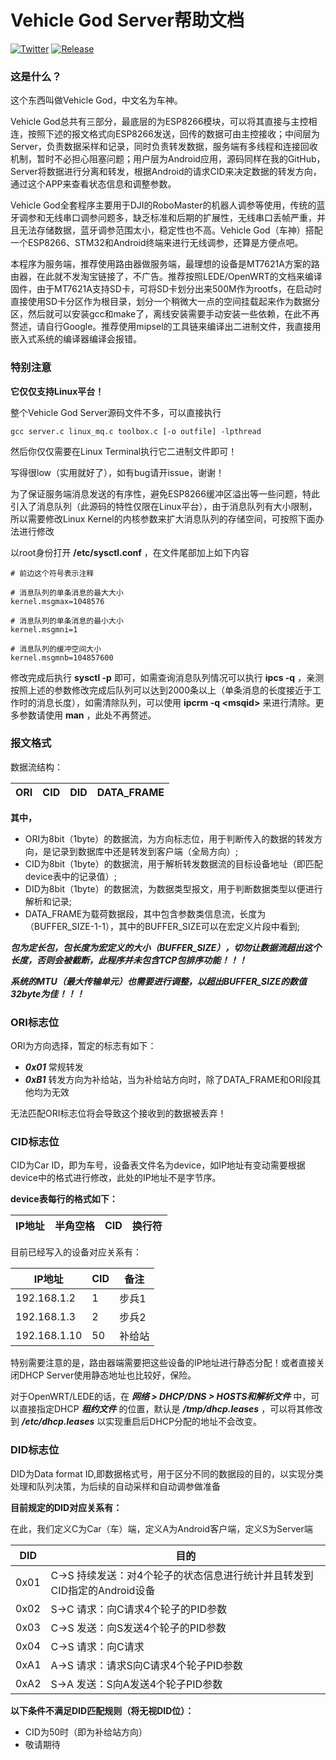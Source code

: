 # Vehicle God Server帮助文档

[![Twitter](https://img.shields.io/badge/Twitter-@Ice_Cream-blue.svg?style=flat)](http://twitter.com/ic0xgkk)
[![Release](https://img.shields.io/github/release/ic0xgkk/vg_server.svg?style=flat)](https://github.com/ic0xgkk/vg_server)

### 这是什么？

这个东西叫做Vehicle God，中文名为车神。

Vehicle God总共有三部分，最底层的为ESP8266模块，可以将其直接与主控相连，按照下述的报文格式向ESP8266发送，回传的数据可由主控接收；中间层为Server，负责数据采样和记录，同时负责转发数据，服务端有多线程和连接回收机制，暂时不必担心阻塞问题；用户层为Android应用，源码同样在我的GitHub，Server将数据进行分离和转发，根据Android的请求CID来决定数据的转发方向，通过这个APP来查看状态信息和调整参数。

Vehicle God全套程序主要用于DJI的RoboMaster的机器人调参等使用，传统的蓝牙调参和无线串口调参问题多，缺乏标准和后期的扩展性，无线串口丢帧严重，并且无法存储数据，蓝牙调参范围太小，稳定性也不高。Vehicle God（车神）搭配一个ESP8266、STM32和Android终端来进行无线调参，还算是方便点吧。

本程序为服务端，推荐使用路由器做服务端，最理想的设备是MT7621A方案的路由器，在此就不发淘宝链接了，不广告。推荐按照LEDE/OpenWRT的文档来编译固件，由于MT7621A支持SD卡，可将SD卡划分出来500M作为rootfs，在启动时直接使用SD卡分区作为根目录，划分一个稍微大一点的空间挂载起来作为数据分区，然后就可以安装gcc和make了，离线安装需要手动安装一些依赖，在此不再赘述，请自行Google。推荐使用mipsel的工具链来编译出二进制文件，我直接用嵌入式系统的编译器编译会报错。

### 特别注意

**它仅仅支持Linux平台！**

整个Vehicle God Server源码文件不多，可以直接执行

```
gcc server.c linux_mq.c toolbox.c [-o outfile] -lpthread 
```
然后你仅仅需要在Linux Terminal执行它二进制文件即可！

写得很low（实用就好了），如有bug请开issue，谢谢！

为了保证服务端消息发送的有序性，避免ESP8266缓冲区溢出等一些问题，特此引入了消息队列（此源码的特性仅限在Linux平台），由于消息队列有大小限制，所以需要修改Linux Kernel的内核参数来扩大消息队列的存储空间，可按照下面办法进行修改

以root身份打开 **/etc/sysctl.conf** ，在文件尾部加上如下内容

```
# 前边这个符号表示注释

# 消息队列的单条消息的最大大小
kernel.msgmax=1048576

# 消息队列的单条消息的最小大小
kernel.msgmni=1

# 消息队列的缓冲空间大小
kernel.msgmnb=104857600
```
修改完成后执行 **sysctl -p** 即可，如需查询消息队列情况可以执行 **ipcs -q** ，亲测按照上述的参数修改完成后队列可以达到2000条以上（单条消息的长度接近于工作时的消息长度），如需清除队列，可以使用 **ipcrm -q \<msqid\>** 来进行清除。更多参数请使用 **man** ，此处不再赘述。 

### 报文格式

数据流结构： 

| ORI | CID | DID | DATA_FRAME |
| ------ | ------ | ------ | ------ |

**其中，**

 - ORI为8bit（1byte）的数据流，为方向标志位，用于判断传入的数据的转发方向，是记录到数据库中还是转发到客户端（全局方向）;
 - CID为8bit（1byte）的数据流，用于解析转发数据流的目标设备地址（即匹配device表中的记录值）;
 - DID为8bit（1byte）的数据流，为数据类型报文，用于判断数据类型以便进行解析和记录;
 - DATA_FRAME为载荷数据段，其中包含参数类信息流，长度为（BUFFER_SIZE-1-1），其中的BUFFER_SIZE可以在宏定义片段中看到;

***包为定长包，包长度为宏定义的大小（BUFFER_SIZE），切勿让数据流超出这个长度，否则会被截断，此程序并未包含TCP包排序功能！！！***

***系统的MTU（最大传输单元）也需要进行调整，以超出BUFFER_SIZE的数值32byte为佳！！！***

### ORI标志位

ORI为方向选择，暂定的标志有如下：

 - ***0x01***  常规转发
 - ***0xB1***  转发方向为补给站，当为补给站方向时，除了DATA_FRAME和ORI段其他均为无效

无法匹配ORI标志位将会导致这个接收到的数据被丢弃！

### CID标志位

CID为Car ID，即为车号，设备表文件名为device，如IP地址有变动需要根据device中的格式进行修改，此处的IP地址不是字节序。

**device表每行的格式如下：**

| IP地址 | 半角空格 | CID | 换行符 |
| ------ | ------ | ------ | ------ |

目前已经写入的设备对应关系有：

| IP地址 | CID | 备注 |
| ------ | ------ | ------ |
| 192.168.1.2 | 1 | 步兵1 |
| 192.168.1.3 | 2 | 步兵2 |
| 192.168.1.10 | 50 | 补给站 |

特别需要注意的是，路由器端需要把这些设备的IP地址进行静态分配！或者直接关闭DHCP Server使用静态地址也比较好，保险。

对于OpenWRT/LEDE的话，在  ***网络 > DHCP/DNS > HOSTS和解析文件***  中，可以直接指定DHCP ***租约文件*** 的位置，默认是 ***/tmp/dhcp.leases*** ，可以将其修改到 ***/etc/dhcp.leases*** 以实现重启后DHCP分配的地址不会改变。

### DID标志位

DID为Data format ID,即数据格式号，用于区分不同的数据段的目的，以实现分类处理和队列决策，为后续的自动采样和自动调参做准备


**目前规定的DID对应关系有：**

在此，我们定义C为Car（车）端，定义A为Android客户端，定义S为Server端

| DID | 目的 |
| ------ | ------ |
| 0x01 | C->S 持续发送：对4个轮子的状态信息进行统计并且转发到CID指定的Android设备 |
| 0x02 | S->C 请求：向C请求4个轮子的PID参数 |
| 0x03 | C->S 发送：向S发送4个轮子的PID参数 |
| 0x04 | C->S 请求：向C请求 |
| 0xA1 | A->S 请求：请求S向C请求4个轮子PID参数 |
| 0xA2 | S->A 发送：S向A发送4个轮子PID参数 |

**以下条件不满足DID匹配规则（将无视DID位）：**

 - CID为50时（即为补给站方向）
 - 敬请期待
